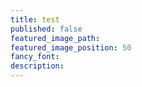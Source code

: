 ```yaml
---
title: test
published: false
featured_image_path:
featured_image_position: 50
fancy_font:
description:
---
```

